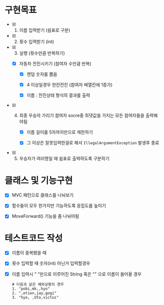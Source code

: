 # 구현목표

- [x] 1. 이름 입력받기 (쉼표로 구분)

- [x] 2. 횟수 입력받기 (int)

- [x] 3. 실행 (횟수만큼 반복하기)
  - [x] 자동차 전진시키기 (참여자 수만큼 반복)
    
    - [x] 랜덤 숫자를 뽑음
    
    - [x] 4 이상일경우 한칸전진 (참여자 배열칸에 1증가)
    
    - [x] 이름 : 전진상태 형식의 결과를 출력

- [x] 4. 최종 우승자 가리기 참여자 socre중 최댓값을 가지는 모든 참여자들을 출력해야됨
     
     - [x] 이름 길이를 5자까지만으로 제한하기
     
     - [x] 그 이상은 잘못입력한걸로 해서 `IllegalArgumentException` 발생후 종료

- [x] 5. 우승자가 여러명일 때 쉼표로 출력하도록 구분하기

# 클래스 및 기능구현

- [x] MVC 패턴으로 클래스를 나눠보기

- [x] 함수들이 모두 한가지만 기능하도록 응집도를 높이기

- [x] MoveForward() 기능을 좀 나눠야됨

# 테스트코드 작성

- [x] 이름이 중복됐을 때

- [x] 횟수 입력할 때 숫자(int) 아닌거 입력할경우

- [x] 이름 입력시 " "만으로 이루어진 String 혹은 "" 으로 이름이 들어올 경우
  
  ```
  # 다음과 같은 예외상황의 경우
  1. "pobi,mk,,hyo"
  2. ",etion,jay,gogi"
  3. "hyo, ,Uto,victus"
  ```
